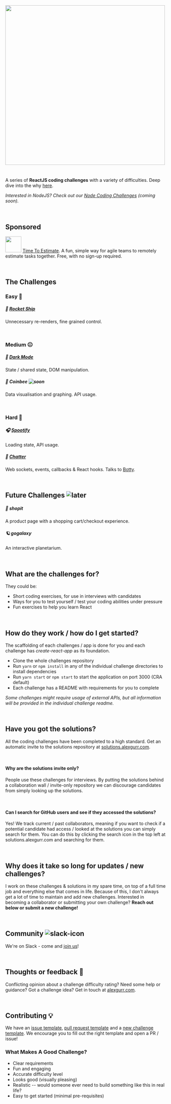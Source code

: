<img src="https://puu.sh/HyrmV/95c458d9d9.png" width=500 />

#
A series of **ReactJS coding challenges** with a variety of difficulties. Deep dive into the why [here](https://dev.to/alexgurr/react-coding-challenges-for-interviews-beginners-1hlk).

*Interested in NodeJS? Check out our [Node Coding Challenges](https://github.com/alexgurr/node-coding-challenges) (coming soon).*


&nbsp;
## Sponsored

<img src="https://www.timetoestimate.com/favicon.png" width=50 /> [Time To Estimate](https://www.timetoestimate.com). A fun, simple way for agile teams to remotely estimate tasks together. Free, with no sign-up required.

&nbsp;
## The Challenges
### Easy 🙂
##### 🚀 [Rocket Ship](https://github.com/alexgurr/react-coding-challenges/tree/master/rocket-ship)
Unnecessary re-renders, fine grained control.

&nbsp;
### Medium 😐
##### 🌙 [Dark Mode](https://github.com/alexgurr/react-coding-challenges/tree/master/dark-mode)
State / shared state, DOM manipulation.

##### 🐝 Coinbee ![soon](https://badgen.net/badge/status/coming%20soon/green?icon=)
Data visualisation and graphing. API usage.

&nbsp;
### Hard 😬
##### 🎧 [Spootify](https://github.com/alexgurr/react-coding-challenges/tree/master/spootify)
Loading state, API usage.

##### 🤖 [Chatter](https://github.com/alexgurr/react-coding-challenges/tree/master/chatter)
Web sockets, events, callbacks & React hooks. Talks to [Botty](https://github.com/alexgurr/botty).

&nbsp;
## Future Challenges ![later](https://badgen.net/badge/status/coming%20later/yellow?icon=)
##### 🛒 shopit
A product page with a shopping cart/checkout experience.

##### 🪐 gogalaxy
An interactive planetarium.

&nbsp;
## What are the challenges for?
They could be:
- Short coding exercises, for use in interviews with candidates
- Ways for you to test yourself / test your coding abilities under pressure
- Fun exercises to help you learn React 

&nbsp;
## How do they work / how do I get started?
The scaffolding of each challenges / app is done for you and each challenge has *create-react-app* as its foundation.

- Clone the whole challenges repository
- Run `yarn` or `npm install` in any of the individual challenge directories to install dependencies
- Run `yarn start` or `npm start` to start the application on port 3000 (CRA default)
- Each challenge has a README with requirements for you to complete

*Some challenges might require usage of external APIs, but all information will be provided in the individual challenge readme.*

&nbsp;
## Have you got the solutions?
All the coding challenges have been completed to a high standard. Get an automatic invite to the solutions repository at [solutions.alexgurr.com](https://www.solutions.alexgurr.com).

&nbsp;
#### Why are the solutions invite only?
People use these challenges for interviews. By putting the solutions behind a collaboration wall / invite-only repository we can discourage candidates from simply looking up the solutions.

&nbsp;
#### Can I search for GitHub users and see if they accessed the solutions?
Yes! We track current / past collaborators, meaning if you want to check if a potential candidate had access / looked at the solutions you can simply search for them. You can do this by clicking the search icon in the top left at solutions.alexgurr.com and searching for them. 

&nbsp;
## Why does it take so long for updates / new challenges?
I work on these challenges & solutions in my spare time, on top of a full time job and everything else that comes in life. Because of this, I don't always get a lot of time to maintain and add new challenges. Interested in becoming a collaborator or submitting your own challenge? **Reach out below or submit a new challenge!**

&nbsp;
## Community ![slack-icon](https://puu.sh/Hse6N/da4145b9e1.png)
We're on Slack - come and [join us](https://join.slack.com/t/reactcodingch-ywm3888/shared_invite/zt-o5ns0i1x-nUW_obRlBOAh2muJITqX~g)!

&nbsp;
## Thoughts or feedback 💬
Conflicting opinion about a challenge difficulty rating? Need some help or guidance? Got a challenge idea? Get in touch at [alexgurr.com](https://www.alexgurr.com).

&nbsp;
## Contributing 💡
We have an [issue template](https://github.com/alexgurr/react-coding-challenges/blob/master/issue_template.md), [pull request template](https://github.com/alexgurr/react-coding-challenges/blob/master/pull_request_template.md) and a [new challenge template](https://github.com/alexgurr/react-coding-challenges/blob/master/new_challenge_template.md). We encourage you to fill out the right template and open a PR / issue!

### What Makes A Good Challenge?
- Clear requirements
- Fun and engaging
- Accurate difficulty level
- Looks good (visually pleasing)
- Realistic -- would someone ever need to build something like this in real life?
- Easy to get started (minimal pre-requisites)
